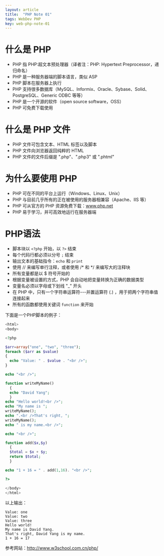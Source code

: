```yaml
---
layout: article
title:  "PHP Note 01"
tags: WebDev PHP
key: web-php-note-01
---
```


# 什么是 PHP

* PHP 指 PHP:超文本预处理器（译者注：PHP: Hypertext Preprocessor，递归命名）
* PHP 是一种服务器端的脚本语言，类似 ASP
* PHP 脚本在服务器上执行
* PHP 支持很多数据库（MySQL、Informix、Oracle、Sybase、Solid、PostgreSQL、Generic ODBC 等等）
* PHP 是一个开源的软件（open source software，OSS）
* PHP 可免费下载使用

# 什么是 PHP 文件

* PHP 文件可包含文本、HTML 标签以及脚本
* PHP 文件向浏览器返回纯粹的 HTML
* PHP 文件的文件后缀是 ".php"、".php3" 或 ".phtml"

# 为什么要使用 PHP

* PHP 可在不同的平台上运行（Windows、Linux、Unix）
* PHP 与目前几乎所有的正在被使用的服务器相兼容（Apache、IIS 等）
* PHP 可从官方的 PHP 资源免费下载：www.php.net
* PHP 易于学习，并可高效地运行在服务器端

# PHP语法

* 脚本块以 `<?php` 开始，以 `?>` 结束
* 每个代码行都必须以分号 `;` 结束
* 输出文本的基础指令：`echo` 和 `print`
* 使用 // 来编写单行注释，或者使用 /* 和 */ 来编写大的注释块
* 所有变量都是以 $ 符号开始的
* 根据变量被设置的方式，PHP 会自动地把变量转换为正确的数据类型
* 变量名必须以字母或下划线 "_" 开头
* 在 PHP 中，只有一个字符串运算符---并置运算符 (.) ，用于把两个字符串值连接起来
* 所有的函数都使用关键词 `function` 来开始

下面是一个PHP脚本的例子：

```php
<html>
<body>

<?php

$arr=array("one", "two", "three");
foreach ($arr as $value)
{
  echo "Value: " . $value . "<br />";
}

echo "<br />";

function writeMyName()
  {
  echo "David Yang";
  }
echo "Hello world!<br />";
echo "My name is ";
writeMyName();
echo ".<br />That's right, ";
writeMyName();
echo " is my name.<br />";

echo "<br />";

function add($x,$y)
  {
  $total = $x + $y;
  return $total;
  }

echo "1 + 16 = " . add(1,16). "<br />";

?> 

</body> 
</html>
```

以上输出：

```
Value: one
Value: two
Value: three
Hello world!
My name is David Yang.
That's right, David Yang is my name.
1 + 16 = 17
```

参考网站：http://www.w3school.com.cn/php/

